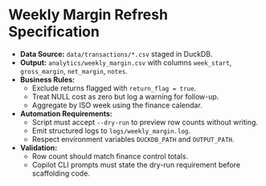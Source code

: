 # Weekly Margin Refresh Specification

- **Data Source:** `data/transactions/*.csv` staged in DuckDB.
- **Output:** `analytics/weekly_margin.csv` with columns `week_start`, `gross_margin`, `net_margin`, `notes`.
- **Business Rules:**
  - Exclude returns flagged with `return_flag = true`.
  - Treat NULL cost as zero but log a warning for follow-up.
  - Aggregate by ISO week using the finance calendar.
- **Automation Requirements:**
  - Script must accept `--dry-run` to preview row counts without writing.
  - Emit structured logs to `logs/weekly_margin.log`.
  - Respect environment variables `DUCKDB_PATH` and `OUTPUT_PATH`.
- **Validation:**
  - Row count should match finance control totals.
  - Copilot CLI prompts must state the dry-run requirement before scaffolding code.
